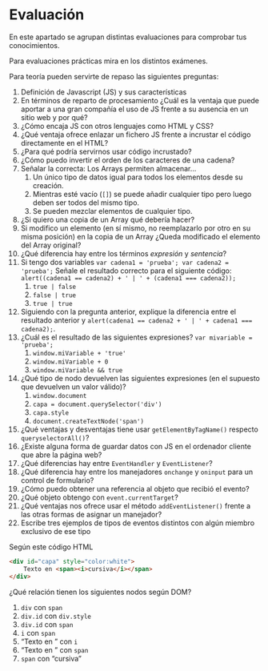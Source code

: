 # Evaluación
En este apartado se agrupan distintas evaluaciones para comprobar tus conocimientos.

Para evaluaciones prácticas mira en los distintos exámenes.

Para teoría pueden servirte de repaso las siguientes preguntas:
1. Definición de Javascript (JS) y sus características
1. En términos de reparto de procesamiento ¿Cuál es la ventaja que puede aportar a una gran compañía el uso de JS frente a su ausencia en un sitio web y por qué?
1. ¿Cómo encaja JS con otros lenguajes como HTML y CSS?
1. ¿Qué ventaja ofrece enlazar un fichero JS frente a incrustar el código directamente en el HTML?
1. ¿Para qué podría servirnos usar código incrustado?
1. ¿Cómo puedo invertir el orden de los caracteres de una cadena?
1. Señalar la correcta: Los Arrays permiten almacenar…
   1. Un único tipo de datos igual para todos los elementos desde su creación.
   1.	Mientras esté vacío (`[]`) se puede añadir cualquier tipo pero luego deben ser todos del mismo tipo.
   1.	Se pueden mezclar elementos de cualquier tipo.
1. ¿Si quiero una copia de un Array qué debería hacer?
1. Si modifico un elemento (en sí mismo, no reemplazarlo por otro en su misma posición) en la copia de un Array ¿Queda modificado el elemento del Array original?
1. ¿Qué diferencia hay entre los términos *expresión* y *sentencia*?
1. Si tengo dos variables `var cadena1 = 'prueba'; var cadena2 = 'prueba';` Señale el resultado correcto para el siguiente código:
`alert((cadena1 == cadena2) + ' | ' + (cadena1 === cadena2));`
   1. `true | false`
   1. `false | true`
   1. `true | true`
1. Siguiendo con la pregunta anterior, explique la diferencia entre el resultado anterior y `alert(cadena1 == cadena2 + ' | ' + cadena1 === cadena2);`.
1. ¿Cuál es el resultado de las siguientes expresiones? `var mivariable = 'prueba';`
   1. `window.miVariable + 'true'`
   1. `window.miVariable + 0`
   1. `window.miVariable && true`
1. ¿Qué tipo de nodo devuelven las siguientes expresiones (en el supuesto que devuelven un valor válido)?
   1. `window.document`
   1. `capa = document.querySelector('div')`
   1. `capa.style`
   1. `document.createTextNode('span')`
1. ¿Qué ventajas y desventajas tiene usar `getElementByTagName()` respecto `queryselectorAll()`?
1. ¿Existe alguna forma de guardar datos con JS en el ordenador cliente que abre la página web?
1. ¿Qué diferencias hay entre `EventHandler` y `EventListener`?
1. ¿Qué diferencia hay entre los manejadores `onchange` y `oninput` para un control de formulario?
1. ¿Cómo puedo obtener una referencia al objeto que recibió el evento?
1. ¿Qué objeto obtengo con `event.currentTarget`?
1. ¿Qué ventajas nos ofrece usar el método `addEventListener()` frente a las otras formas de asignar un manejador?
1. Escribe tres ejemplos de tipos de eventos distintos con algún miembro exclusivo de ese tipo

Según este código HTML
```html
<div id="capa" style="color:white">
	Texto en <span><i>cursiva</i></span>
</div>
```
¿Qué relación tienen los siguientes nodos según DOM?
   1. `div` con `span`
   1. `div.id` con `div.style`
   1. `div.id` con `span`
   1. `i` con `span`
   1. “Texto en ” con `i`
   1. “Texto en ” con `span`
   1. `span` con “cursiva”

